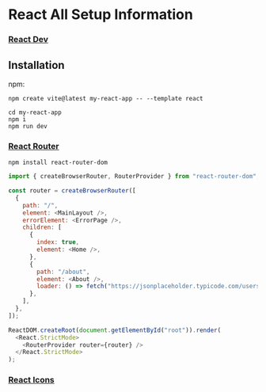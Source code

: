 # React All Setup Information

### [React Dev](https://react.dev/)

## Installation

npm:

```
npm create vite@latest my-react-app -- --template react
```

```
cd my-react-app
npm i
npm run dev
```

### [React Router](https://reactrouter.com/en/main)

```
npm install react-router-dom
```

```js
import { createBrowserRouter, RouterProvider } from "react-router-dom";

const router = createBrowserRouter([
  {
    path: "/",
    element: <MainLayout />,
    errorElement: <ErrorPage />,
    children: [
      {
        index: true,
        element: <Home />,
      },
      {
        path: "/about",
        element: <About />,
        loader: () => fetch("https://jsonplaceholder.typicode.com/users"),
      },
    ],
  },
]);

ReactDOM.createRoot(document.getElementById("root")).render(
  <React.StrictMode>
    <RouterProvider router={router} />
  </React.StrictMode>
);
```

### [React Icons](https://react-icons.github.io/react-icons/)
